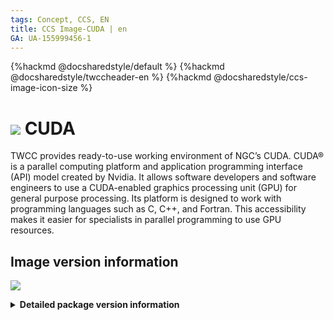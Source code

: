 ```yaml
---
tags: Concept, CCS, EN
title: CCS Image-CUDA | en
GA: UA-155999456-1
---
```


{%hackmd @docsharedstyle/default %}
{%hackmd @docsharedstyle/twccheader-en %}
{%hackmd @docsharedstyle/ccs-image-icon-size %}

# <img class="ccsimgicon" src="https://cos.twcc.ai/SYS-MANUAL/uploads/upload_6b3382d3255e279896320ff106a1565d.png"> CUDA

TWCC provides ready-to-use working environment of NGC’s CUDA. CUDA® is a parallel computing platform and application programming interface (API) model created by Nvidia. It allows software developers and software engineers to use a CUDA-enabled graphics processing unit (GPU) for general purpose processing. Its platform is designed to work with programming languages such as C, C++, and Fortran. This accessibility makes it easier for specialists in parallel programming to use GPU resources.


## <i class="fa fa-sticky-note" aria-hidden="true"></i> <span class="ccsimglist">Image version information</span> 


![](https://cos.twcc.ai/SYS-MANUAL/uploads/upload_6481ced697382199ee8d54cac48051f5.png)


<details class="docspoiler">

<summary><b>Detailed package version information</b></summary>

- [NGC CUDA](https://docs.nvidia.com/cuda/cuda-toolkit-release-notes/index.html#abstract)

</details>

